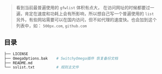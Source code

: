 
> 看到当前最普遍使用的 `gfwlist` 体积有点大， 在访问网址的时候都要过一遍，肯定在速度和功耗上会有所影响，所以想自己写一个普遍使用的 `list`
> 另外，有些网站需要可以在国内访问，但不如代理的速度快。也会加到这个列表中，如： `500px.com`, `github.com`


## 目录

```bash
├── LICENSE
├── OmegaOptions.bak    # SwitchyOmega插件 恢复备份文档
├── README.md
└── sslist.txt          # 规则主文件
```

